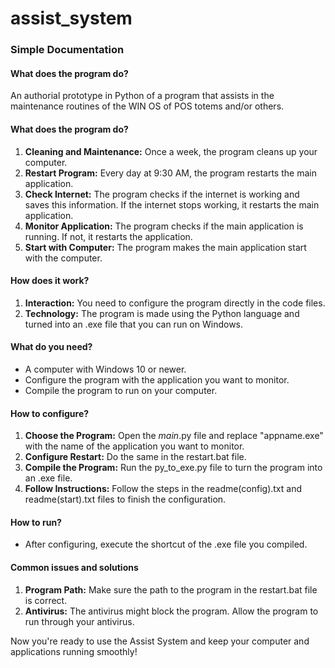 # assist_system

### Simple Documentation

#### What does the program do?
An authorial prototype in Python of a program that assists in the maintenance routines of the WIN OS of POS totems and/or others.

#### What does the program do?
1. **Cleaning and Maintenance:** Once a week, the program cleans up your computer.
2. **Restart Program:** Every day at 9:30 AM, the program restarts the main application.
3. **Check Internet:** The program checks if the internet is working and saves this information. If the internet stops working, it restarts the main application.
4. **Monitor Application:** The program checks if the main application is running. If not, it restarts the application.
5. **Start with Computer:** The program makes the main application start with the computer.

#### How does it work?
1. **Interaction:** You need to configure the program directly in the code files.
2. **Technology:** The program is made using the Python language and turned into an .exe file that you can run on Windows.

#### What do you need?
- A computer with Windows 10 or newer.
- Configure the program with the application you want to monitor.
- Compile the program to run on your computer.

#### How to configure?
1. **Choose the Program:** Open the _main_.py file and replace "appname.exe" with the name of the application you want to monitor.
2. **Configure Restart:** Do the same in the restart.bat file.
3. **Compile the Program:** Run the py_to_exe.py file to turn the program into an .exe file.
4. **Follow Instructions:** Follow the steps in the readme(config).txt and readme(start).txt files to finish the configuration.

#### How to run?
- After configuring, execute the shortcut of the .exe file you compiled.

#### Common issues and solutions
1. **Program Path:** Make sure the path to the program in the restart.bat file is correct.
2. **Antivirus:** The antivirus might block the program. Allow the program to run through your antivirus.

Now you're ready to use the Assist System and keep your computer and applications running smoothly!
